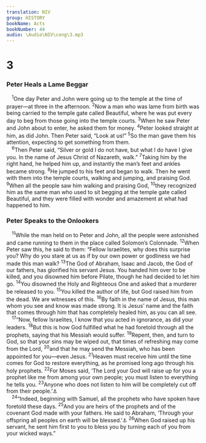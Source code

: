 ```yaml
---
translation: NIV
group: HISTORY
bookName: Acts 
bookNumber: 44
audio: \Audio\NIV\cong\3.mp3
---
```


<div class="title"><h1>3</h1><h3>Peter Heals a Lame Beggar </h3></div>
<span class="verse cong_3_1"> <sup>1</sup>One day Peter and John were going up to the temple at the time of prayer—at three in the afternoon. </span>
<span class="verse cong_3_2"><sup>2</sup>Now a man who was lame from birth was being carried to the temple gate called Beautiful, where he was put every day to beg from those going into the temple courts. </span>
<span class="verse cong_3_3"><sup>3</sup>When he saw Peter and John about to enter, he asked them for money. </span>
<span class="verse cong_3_4"><sup>4</sup>Peter looked straight at him, as did John. Then Peter said, “Look at us!” </span>
<span class="verse cong_3_5"><sup>5</sup>So the man gave them his attention, expecting to get something from them. <br/></span>
<span class="verse cong_3_6"> <sup>6</sup>Then Peter said, “Silver or gold I do not have, but what I do have I give you. In the name of Jesus Christ of Nazareth, walk.” </span>
<span class="verse cong_3_7"><sup>7</sup>Taking him by the right hand, he helped him up, and instantly the man’s feet and ankles became strong. </span>
<span class="verse cong_3_8"><sup>8</sup>He jumped to his feet and began to walk. Then he went with them into the temple courts, walking and jumping, and praising God. </span>
<span class="verse cong_3_9"><sup>9</sup>When all the people saw him walking and praising God, </span>
<span class="verse cong_3_10"><sup>10</sup>they recognized him as the same man who used to sit begging at the temple gate called Beautiful, and they were filled with wonder and amazement at what had happened to him. <br/></span>
<div class="title"><h3>Peter Speaks to the Onlookers </h3></div>
<span class="verse cong_3_11"> <sup>11</sup>While the man held on to Peter and John, all the people were astonished and came running to them in the place called Solomon’s Colonnade. </span>
<span class="verse cong_3_12"><sup>12</sup>When Peter saw this, he said to them: “Fellow Israelites, why does this surprise you? Why do you stare at us as if by our own power or godliness we had made this man walk? </span>
<span class="verse cong_3_13"><sup>13</sup>The God of Abraham, Isaac and Jacob, the God of our fathers, has glorified his servant Jesus. You handed him over to be killed, and you disowned him before Pilate, though he had decided to let him go. </span>
<span class="verse cong_3_14"><sup>14</sup>You disowned the Holy and Righteous One and asked that a murderer be released to you. </span>
<span class="verse cong_3_15"><sup>15</sup>You killed the author of life, but God raised him from the dead. We are witnesses of this. </span>
<span class="verse cong_3_16"><sup>16</sup>By faith in the name of Jesus, this man whom you see and know was made strong. It is Jesus’ name and the faith that comes through him that has completely healed him, as you can all see. <br/></span>
<span class="verse cong_3_17"> <sup>17</sup>“Now, fellow Israelites, I know that you acted in ignorance, as did your leaders. </span>
<span class="verse cong_3_18"><sup>18</sup>But this is how God fulfilled what he had foretold through all the prophets, saying that his Messiah would suffer. </span>
<span class="verse cong_3_19"><sup>19</sup>Repent, then, and turn to God, so that your sins may be wiped out, that times of refreshing may come from the Lord, </span>
<span class="verse cong_3_20"><sup>20</sup>and that he may send the Messiah, who has been appointed for you—even Jesus. </span>
<span class="verse cong_3_21"><sup>21</sup>Heaven must receive him until the time comes for God to restore everything, as he promised long ago through his holy prophets. </span>
<span class="verse cong_3_22"><sup>22</sup>For Moses said, ‘The Lord your God will raise up for you a prophet like me from among your own people; you must listen to everything he tells you. </span>
<span class="verse cong_3_23"><sup>23</sup>Anyone who does not listen to him will be completely cut off from their people.’<a data-toggle="tooltip" data-placement="bottom" title="Deut. 18:15,18,19">⚓</a><br/></span>
<span class="verse cong_3_24"> <sup>24</sup>“Indeed, beginning with Samuel, all the prophets who have spoken have foretold these days. </span>
<span class="verse cong_3_25"><sup>25</sup>And you are heirs of the prophets and of the covenant God made with your fathers. He said to Abraham, ‘Through your offspring all peoples on earth will be blessed.’<a data-toggle="tooltip" data-placement="bottom" title="Gen. 22:18; 26:4">⚓</a></span>
<span class="verse cong_3_26"><sup>26</sup>When God raised up his servant, he sent him first to you to bless you by turning each of you from your wicked ways.” <br/></span>
